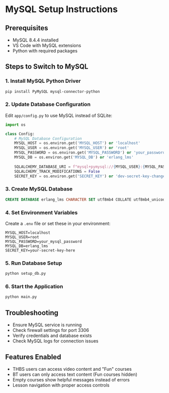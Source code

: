 
# MySQL Setup Instructions

## Prerequisites
- MySQL 8.4.4 installed
- VS Code with MySQL extensions
- Python with required packages

## Steps to Switch to MySQL

### 1. Install MySQL Python Driver
```bash
pip install PyMySQL mysql-connector-python
```

### 2. Update Database Configuration
Edit `app/config.py` to use MySQL instead of SQLite:

```python
import os

class Config:
    # MySQL Database Configuration
    MYSQL_HOST = os.environ.get('MYSQL_HOST') or 'localhost'
    MYSQL_USER = os.environ.get('MYSQL_USER') or 'root'
    MYSQL_PASSWORD = os.environ.get('MYSQL_PASSWORD') or 'your_password'
    MYSQL_DB = os.environ.get('MYSQL_DB') or 'erlang_lms'
    
    SQLALCHEMY_DATABASE_URI = f"mysql+pymysql://{MYSQL_USER}:{MYSQL_PASSWORD}@{MYSQL_HOST}/{MYSQL_DB}"
    SQLALCHEMY_TRACK_MODIFICATIONS = False
    SECRET_KEY = os.environ.get('SECRET_KEY') or 'dev-secret-key-change-in-production'
```

### 3. Create MySQL Database
```sql
CREATE DATABASE erlang_lms CHARACTER SET utf8mb4 COLLATE utf8mb4_unicode_ci;
```

### 4. Set Environment Variables
Create a `.env` file or set these in your environment:
```
MYSQL_HOST=localhost
MYSQL_USER=root
MYSQL_PASSWORD=your_mysql_password
MYSQL_DB=erlang_lms
SECRET_KEY=your-secret-key-here
```

### 5. Run Database Setup
```bash
python setup_db.py
```

### 6. Start the Application
```bash
python main.py
```

## Troubleshooting
- Ensure MySQL service is running
- Check firewall settings for port 3306
- Verify credentials and database exists
- Check MySQL logs for connection issues

## Features Enabled
- THBS users can access video content and "Fun" courses
- BT users can only access text content (Fun courses hidden)
- Empty courses show helpful messages instead of errors
- Lesson navigation with proper access controls
